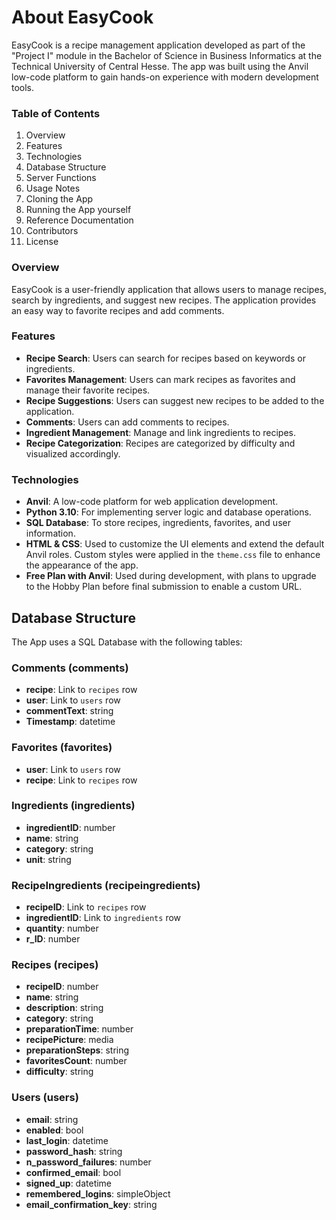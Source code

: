 # About EasyCook

EasyCook is a recipe management application developed as part of the "Project I" module in the Bachelor of Science in Business Informatics at the Technical University of Central Hesse. The app was built using the Anvil low-code platform to gain hands-on experience with modern development tools.

### Table of Contents
1. Overview
2. Features
3. Technologies
4. Database Structure
5. Server Functions
6. Usage Notes
7. Cloning the App
8. Running the App yourself
9. Reference Documentation
10. Contributors
11. License

### Overview
EasyCook is a user-friendly application that allows users to manage recipes, search by ingredients, and suggest new recipes. The application provides an easy way to favorite recipes and add comments.

### Features
- **Recipe Search**: Users can search for recipes based on keywords or ingredients.
- **Favorites Management**: Users can mark recipes as favorites and manage their favorite recipes.
- **Recipe Suggestions**: Users can suggest new recipes to be added to the application.
- **Comments**: Users can add comments to recipes.
- **Ingredient Management**: Manage and link ingredients to recipes.
- **Recipe Categorization**: Recipes are categorized by difficulty and visualized accordingly.

### Technologies
- **Anvil**: A low-code platform for web application development.
- **Python 3.10**: For implementing server logic and database operations.
- **SQL Database**: To store recipes, ingredients, favorites, and user information.
- **HTML & CSS**: Used to customize the UI elements and extend the default Anvil roles. Custom styles were applied in the `theme.css` file to enhance the appearance of the app.
- **Free Plan with Anvil**: Used during development, with plans to upgrade to the Hobby Plan before final submission to enable a custom URL.

## Database Structure

The App uses a SQL Database with the following tables:

### Comments (comments)
- **recipe**: Link to `recipes` row
- **user**: Link to `users` row
- **commentText**: string
- **Timestamp**: datetime

### Favorites (favorites)
- **user**: Link to `users` row
- **recipe**: Link to `recipes` row

### Ingredients (ingredients)
- **ingredientID**: number
- **name**: string
- **category**: string
- **unit**: string

### RecipeIngredients (recipeingredients)
- **recipeID**: Link to `recipes` row
- **ingredientID**: Link to `ingredients` row
- **quantity**: number
- **r_ID**: number

### Recipes (recipes)
- **recipeID**: number
- **name**: string
- **description**: string
- **category**: string
- **preparationTime**: number
- **recipePicture**: media
- **preparationSteps**: string
- **favoritesCount**: number
- **difficulty**: string

### Users (users)
- **email**: string
- **enabled**: bool
- **last_login**: datetime
- **password_hash**: string
- **n_password_failures**: number
- **confirmed_email**: bool
- **signed_up**: datetime
- **remembered_logins**: simpleObject
- **email_confirmation_key**: string
